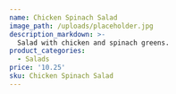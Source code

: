 ```yaml
---
name: Chicken Spinach Salad
image_path: /uploads/placeholder.jpg
description_markdown: >-
  Salad with chicken and spinach greens.
product_categories:
  - Salads
price: '10.25'
sku: Chicken Spinach Salad
---
```

